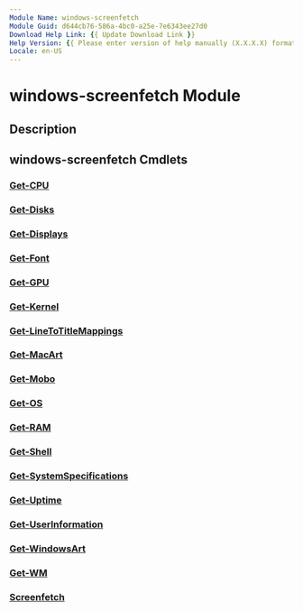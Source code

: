 ```yaml
---
Module Name: windows-screenfetch
Module Guid: d644cb76-586a-4bc0-a25e-7e6343ee27d0
Download Help Link: {{ Update Download Link }}
Help Version: {{ Please enter version of help manually (X.X.X.X) format }}
Locale: en-US
---
```


# windows-screenfetch Module
## Description


## windows-screenfetch Cmdlets
### [Get-CPU](Get-CPU.md)


### [Get-Disks](Get-Disks.md)


### [Get-Displays](Get-Displays.md)


### [Get-Font](Get-Font.md)


### [Get-GPU](Get-GPU.md)


### [Get-Kernel](Get-Kernel.md)


### [Get-LineToTitleMappings](Get-LineToTitleMappings.md)


### [Get-MacArt](Get-MacArt.md)


### [Get-Mobo](Get-Mobo.md)


### [Get-OS](Get-OS.md)


### [Get-RAM](Get-RAM.md)


### [Get-Shell](Get-Shell.md)


### [Get-SystemSpecifications](Get-SystemSpecifications.md)


### [Get-Uptime](Get-Uptime.md)


### [Get-UserInformation](Get-UserInformation.md)


### [Get-WindowsArt](Get-WindowsArt.md)


### [Get-WM](Get-WM.md)


### [Screenfetch](Screenfetch.md)


